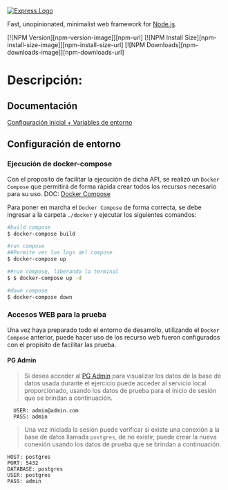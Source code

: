 [![Express Logo](https://i.cloudup.com/zfY6lL7eFa-3000x3000.png)](http://expressjs.com/)

  Fast, unopinionated, minimalist web framework for [Node.js](http://nodejs.org).

  [![NPM Version][npm-version-image]][npm-url]
  [![NPM Install Size][npm-install-size-image]][npm-install-size-url]
  [![NPM Downloads][npm-downloads-image]][npm-downloads-url]


# Descripción:

## Documentación
  [Configuración inicial + Variables de entorno](https://www.victorvr.com/tutorial/variables-de-entorno-con-nodejs)

## Configuración de entorno




### Ejecución de docker-compose
Con el proposito de facilitar la ejecución de dicha API, se realizó un `Docker Compose` que permitirá de forma rápida crear todos los recursos necesario para su uso. DOC: [Docker Compose](https://levelup.gitconnected.com/creating-and-filling-a-postgres-db-with-docker-compose-e1607f6f882f)

Para poner en marcha el `Docker Compose` de forma correcta, se debe ingresar a la carpeta `./docker` y ejecutar los siguientes comandos:

```bash
#build compose
$ docker-compose build

#run compose
##Permite ver los logs del compose
$ docker-compose up 

##run compose, liberando la terminal
$ $ docker-compose up -d

#down compose
$ docker-compose down
```

### Accesos WEB para la prueba

Una vez haya preparado todo el entorno de desarrollo, utilizando el `Docker Compose` anterior, puede hacer uso de los recurso web fueron configurados con el propisito de facilitar las prueba.

#### PG Admin

> Si desea acceder al [PG Admin](http://localhost:8081/login?next=%2F) para visualizar los datos de la base de datos usada durante el ejercicio puede acceder al servicio local proporcionado, usando los datos de prueba para el inicio de sesión que se brindan a continuación.

```
  USER: admin@admin.com
  PASS: admin
```

> Una vez iniciada la sesión puede verificar si existe una conexión a la base de datos llamada `postgres`, de no existir, puede crear la nueva conexión usando los datos de prueba que se brindan a continuación.

```
HOST: postgres
PORT: 5432
DATABASE: postgres
USER: postgres
PASS: admin
```

